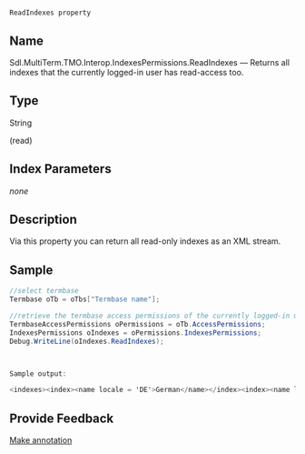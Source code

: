 

# 
    ReadIndexes property



## Name

Sdl.MultiTerm.TMO.Interop.IndexesPermissions.ReadIndexes —          Returns all indexes that the currently logged-in user has read-access too.



## Type

String

(read)



## Index Parameters
*none*


## Description



Via this property you can return all read-only indexes as an XML stream.



## Sample


```cs
//select termbase
Termbase oTb = oTbs["Termbase name"];

//retrieve the termbase access permissions of the currently logged-in user
TermbaseAccessPermissions oPermissions = oTb.AccessPermissions;
IndexesPermissions oIndexes = oPermissions.IndexesPermissions;
Debug.WriteLine(oIndexes.ReadIndexes);



Sample output:

<indexes><index><name locale = 'DE'>German</name></index><index><name locale = 'EN'>English</name></index></indexes>
```



## Provide Feedback

[Make annotation](mailto:sdk-feedback@sdl.com&amp;subject=Reference%20for%20Sdl.MultiTerm.TMO.Interop.IndexesPermissions.ReadIndexes)

